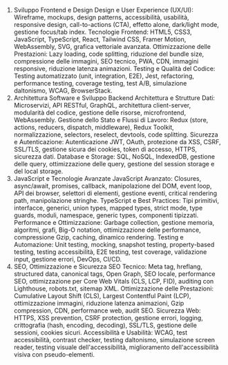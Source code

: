 
1. Sviluppo Frontend e Design
Design e User Experience (UX/UI): Wireframe, mockups, design patterns, accessibilità, usabilità, responsive design, call-to-actions (CTA), effetto alone, dark/light mode, gestione focus/tab index.
Tecnologie Frontend: HTML5, CSS3, JavaScript, TypeScript, React, Tailwind CSS, Framer Motion, WebAssembly, SVG, grafica vettoriale avanzata.
Ottimizzazione delle Prestazioni: Lazy loading, code splitting, riduzione del bundle size, compressione delle immagini, SEO tecnico, PWA, CDN, immagini responsive, riduzione latenza animazioni.
Testing e Qualità del Codice: Testing automatizzato (unit, integration, E2E), Jest, refactoring, performance testing, coverage testing, test A/B, simulazione daltonismo, WCAG, BrowserStack.
2. Architettura Software e Sviluppo Backend
Architettura e Strutture Dati: Microservizi, API RESTful, GraphQL, architettura client-server, modularità del codice, gestione delle risorse, microfrontend, WebAssembly.
Gestione dello Stato e Flussi di Lavoro: Redux (store, actions, reducers, dispatch, middleware), Redux Toolkit, normalizzazione, selectors, reselect, devtools, code splitting.
Sicurezza e Autenticazione: Autenticazione JWT, OAuth, protezione da XSS, CSRF, SSL/TLS, gestione sicura dei cookies, token di accesso, HTTPS, sicurezza dati.
Database e Storage: SQL, NoSQL, IndexedDB, gestione delle query, ottimizzazione delle query, gestione del session storage e del local storage.
3. JavaScript e Tecnologie Avanzate
JavaScript Avanzato: Closures, async/await, promises, callback, manipolazione del DOM, event loop, API dei browser, selettori di elementi, gestione eventi, critical rendering path, manipolazione stringhe.
TypeScript e Best Practices: Tipi primitivi, interfacce, generici, union types, mapped types, strict mode, type guards, moduli, namespace, generic types, componenti tipizzati.
Performance e Ottimizzazione: Garbage collection, gestione memoria, algoritmi, grafi, Big-O notation, ottimizzazione delle performance, compressione Gzip, caching, dinamico rendering.
Testing e Automazione: Unit testing, mocking, snapshot testing, property-based testing, testing accessibilità, E2E testing, test coverage, validazione input, gestione errori, DevOps, CI/CD.
4. SEO, Ottimizzazione e Sicurezza
SEO Tecnico: Meta tag, hreflang, structured data, canonical tags, Open Graph, SEO locale, performance SEO, ottimizzazione per Core Web Vitals (CLS, LCP, FID), auditing con Lighthouse, robots.txt, sitemap XML.
Ottimizzazione delle Prestazioni: Cumulative Layout Shift (CLS), Largest Contentful Paint (LCP), ottimizzazione immagini, riduzione latenza animazioni, Gzip compression, CDN, performance web, audit SEO.
Sicurezza Web: HTTPS, XSS prevention, CSRF protection, gestione errori, logging, crittografia (hash, encoding, decoding), SSL/TLS, gestione delle sessioni, cookies sicuri.
Accessibilità e Usabilità: WCAG, test accessibilità, contrast checker, testing daltonismo, simulazione screen reader, testing visuale dell'accessibilità, miglioramento dell'accessibilità visiva con pseudo-elementi.
